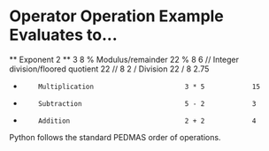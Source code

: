 # Operator  Operation                            Example          Evaluates to...
**        Exponent                             2 ** 3           8
%         Modulus/remainder                    22 % 8           6
//        Integer division/floored quotient    22 // 8          2
/         Division                             22 / 8           2.75
*         Multiplication                       3 * 5            15
-         Subtraction                          5 - 2            3
+         Addition                             2 + 2            4

Python follows the standard PEDMAS order of operations. 
